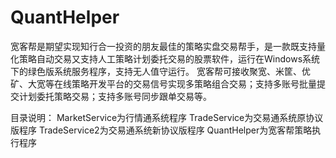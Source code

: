 # QuantHelper
宽客帮是期望实现知行合一投资的朋友最佳的策略实盘交易帮手，是一款既支持量化策略自动交易又支持人工策略计划委托交易的股票软件，运行在Windows系统下的绿色版系统服务程序，支持无人值守运行。
宽客帮可接收聚宽、米筐、优矿、大宽等在线策略开发平台的交易信号实现多策略组合交易；支持多账号批量提交计划委托策略交易；支持多账号同步跟单交易等。

目录说明：
MarketService为行情通系统程序
TradeService为交易通系统原协议版程序
TradeService2为交易通系统新协议版程序
QuantHelper为宽客帮策略执行程序

